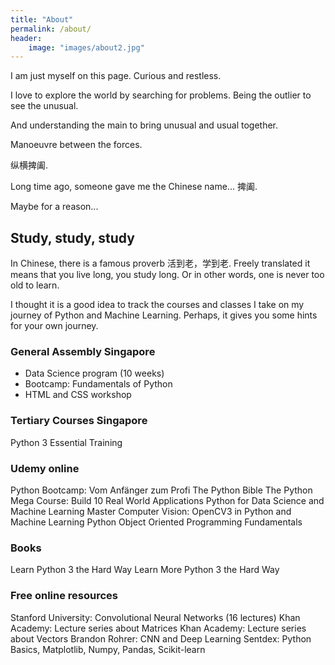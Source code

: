 ```yaml
---
title: "About"
permalink: /about/
header:
    image: "images/about2.jpg"
---
```


I am just myself on this page. Curious and restless.

I love to explore the world by searching for problems. Being the outlier to see the unusual.

And understanding the main to bring unusual and usual together.

Manoeuvre between the forces.

纵横捭阖.

Long time ago, someone gave me the Chinese name... 捭阖.

Maybe for a reason...


## Study, study, study

In Chinese, there is a famous proverb 活到老，学到老. Freely translated it
means that you live long, you study long. Or in other words, one is never
too old to learn.

I thought it is a good idea to track the courses and classes I take on
my journey of Python and Machine Learning. Perhaps, it gives you some
hints for your own journey.


### General Assembly Singapore

<ul>
    <li>Data Science program (10 weeks)</li>
    <li>Bootcamp: Fundamentals of Python</li>
    <li>HTML and CSS workshop</li>
</ul>

### Tertiary Courses Singapore

Python 3 Essential Training

### Udemy online

Python Bootcamp: Vom Anfänger zum Profi
The Python Bible
The Python Mega Course: Build 10 Real World Applications
Python for Data Science and Machine Learning
Master Computer Vision: OpenCV3 in Python and Machine Learning
Python Object Oriented Programming Fundamentals

### Books

Learn Python 3 the Hard Way
Learn More Python 3 the Hard Way

### Free online resources

Stanford University: Convolutional Neural Networks (16 lectures)
Khan Academy: Lecture series about Matrices
Khan Academy: Lecture series about Vectors
Brandon Rohrer: CNN and Deep Learning
Sentdex: Python Basics, Matplotlib, Numpy, Pandas, Scikit-learn




